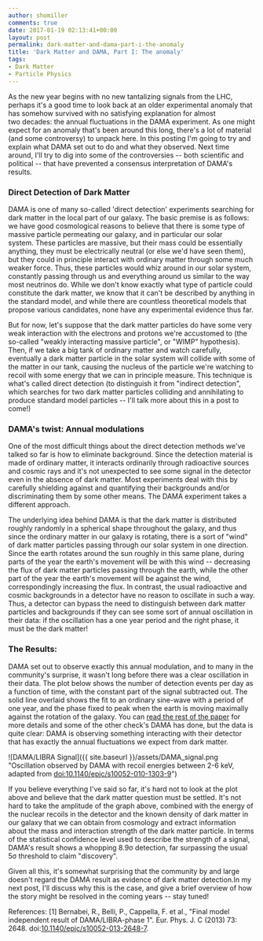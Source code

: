 ```yaml
---
author: shomiller
comments: true
date: 2017-01-19 02:13:41+00:00
layout: post
permalink: dark-matter-and-dama-part-i-the-anomaly
title: 'Dark Matter and DAMA, Part I: The anomaly'
tags:
- Dark Matter
- Particle Physics
---
```


As the new year begins with no new tantalizing signals from the LHC, perhaps it's a good time to look back at an older experimental anomaly that has somehow survived with no satisfying explanation for almost two decades: the annual fluctuations in the DAMA experiment. As one might expect for an anomaly that's been around this long, there's a lot of material (and some controversy) to unpack here. In this posting I'm going to try and explain what DAMA set out to do and what they observed. Next time around, I'll try to dig into some of the controversies -- both scientific and political -- that have prevented a consensus interpretation of DAMA's results.


### Direct Detection of Dark Matter


DAMA is one of many so-called 'direct detection' experiments searching for dark matter in the local part of our galaxy. The basic premise is as follows: we have good cosmological reasons to believe that there is some type of massive particle permeating our galaxy, and in particular our solar system. These particles are massive, but their mass could be essentially anything, they must be electrically neutral (or else we'd have seen them), but they could in principle interact with ordinary matter through some much weaker force. Thus, these particles would whiz around in our solar system, constantly passing through us and everything around us similar to the way most neutrinos do. While we don't know exactly what type of particle could constitute the dark matter, we know that it can't be described by anything in the standard model, and while there are countless theoretical models that propose various candidates, none have any experimental evidence thus far.

But for now, let's suppose that the dark matter particles do have some very weak interaction with the electrons and protons we're accustomed to (the so-called "weakly interacting massive particle", or "WIMP" hypothesis). Then, if we take a big tank of ordinary matter and watch carefully, eventually a dark matter particle in the solar system will collide with some of the matter in our tank, causing the nucleus of the particle we're watching to recoil with some energy that we can in principle measure. This technique is what's called direct detection (to distinguish it from "indirect detection", which searches for two dark matter particles colliding and annihilating to produce standard model particles -- I'll talk more about this in a post to come!)


### DAMA's twist: Annual modulations


One of the most difficult things about the direct detection methods we've talked so far is how to eliminate background. Since the detection material is made of ordinary matter, it interacts ordinarily through radioactive sources and cosmic rays and it's not unexpected to see some signal in the detector even in the absence of dark matter. Most experiments deal with this by carefully shielding against and quantifying their backgrounds and/or discriminating them by some other means. The DAMA experiment takes a different approach.

The underlying idea behind DAMA is that the dark matter is distributed roughly randomly in a spherical shape throughout the galaxy, and thus since the ordinary matter in our galaxy is rotating, there is a sort of "wind" of dark matter particles passing through our solar system in one direction. Since the earth rotates around the sun roughly in this same plane, during parts of the year the earth's movement will be with this wind -- decreasing the flux of dark matter particles passing through the earth, while the other part of the year the earth's movement will be against the wind, correspondingly increasing the flux. In contrast, the usual radioactive and cosmic backgrounds in a detector have no reason to oscillate in such a way. Thus, a detector can bypass the need to distinguish between dark matter particles and backgrounds if they can see some sort of annual oscillation in their data: if the oscillation has a one year period and the right phase, it must be the dark matter!


### The Results:


DAMA set out to observe exactly this annual modulation, and to many in the community's surprise, it wasn't long before there was a clear oscillation in their data. The plot below shows the number of detection events per day as a function of time, with the constant part of the signal subtracted out. The solid line overlaid shows the fit to an ordinary sine-wave with a period of one year, and the phase fixed to peak when the earth is moving maximally against the rotation of the galaxy. You can [read the rest of the paper](http://link.springer.com/article/10.1140%2Fepjc%2Fs10052-010-1303-9) for more details and some of the other check's DAMA has done, but the data is quite clear: DAMA is observing something interacting with their detector that has exactly the annual fluctuations we expect from dark matter.

![DAMA/LIBRA Signal]({{ site.baseurl }}/assets/DAMA_signal.png "Oscillation observed by DAMA with recoil energies between 2-6 keV, adapted from [doi:10.1140/epjc/s10052-010-1303-9](http://link.springer.com/article/10.1140%2Fepjc%2Fs10052-010-1303-9)")

If you believe everything I've said so far, it's hard not to look at the plot above and believe that the dark matter question must be settled. It's not hard to take the amplitude of the graph above, combined with the energy of the nuclear recoils in the detector and the known density of dark matter in our galaxy that we can obtain from cosmology and extract information about the mass and interaction strength of the dark matter particle. In terms of the statistical confidence level used to describe the strength of a signal, DAMA's result shows a whopping 8.9σ detection, far surpassing the usual 5σ threshold to claim "discovery".

Given all this, it's somewhat surprising that the community by and large doesn't regard the DAMA result as evidence of dark matter detection.In my next post, I'll discuss why this is the case, and give a brief overview of how the story might be resolved in the coming years -- stay tuned!

References:
[1] Bernabei, R., Belli, P., Cappella, F. et al., "Final model independent result of DAMA/LIBRA-phase 1". Eur. Phys. J. C (2013) 73: 2648. doi:[10.1140/epjc/s10052-013-2648-7](http://link.springer.com/article/10.1140%2Fepjc%2Fs10052-013-2648-7).
